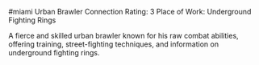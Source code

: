 #miami 
Urban Brawler
Connection Rating: 3 
Place of Work: Underground Fighting Rings 

A fierce and skilled urban brawler known for his raw combat abilities, offering training, street-fighting techniques, and information on underground fighting rings.